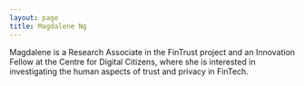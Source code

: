 ```yaml
---
layout: page
title: Magdalene Ng
---
```

Magdalene is a Research Associate in the FinTrust project and an Innovation Fellow at the Centre for Digital Citizens, where she is interested in investigating the human aspects of trust and privacy in FinTech.